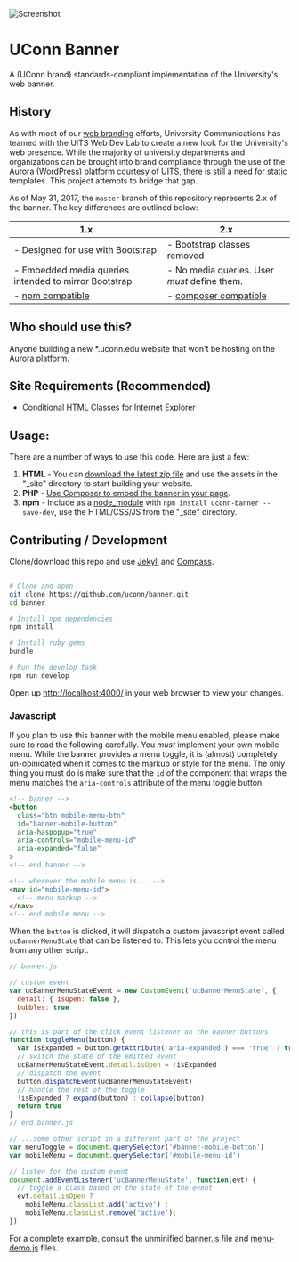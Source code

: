 ![Screenshot](http://brand.uconn.edu/wp-content/uploads/sites/1060/2015/01/web-page-content-align.jpg)


# UConn Banner
A (UConn brand) standards-compliant implementation of the University's web banner. 


## History
As with most of our [web branding](http://brand.uconn.edu/standards/web/) efforts, University Communications has teamed with the UITS Web Dev Lab to create a new look for the University's web presence. While the majority of university departments and organizations can be brought into brand compliance through the use of the [Aurora](http://aurora.uconn.edu/) (WordPress) platform courtesy of UITS, there is still a need for static templates. This project attempts to bridge that gap.

As of May 31, 2017, the `master` branch of this repository represents 2.x of the banner. The key differences are outlined below:


| 1.x | 2.x |
|---|---|
| - Designed for use with Bootstrap| - Bootstrap classes removed|
| - Embedded media queries intended to mirror Bootstrap | - No media queries. User _must_ define them.|
| - [npm compatible](https://www.npmjs.com/package/uconn-banner) | - [composer compatible](https://packagist.org/packages/uconn/banner) |


## Who should use this?
Anyone building a new *.uconn.edu website that won't be hosting on the Aurora platform. 

## Site Requirements (Recommended)

* [Conditional HTML Classes for Internet Explorer](http://www.paulirish.com/2008/conditional-stylesheets-vs-css-hacks-answer-neither/)


## Usage:
There are a number of ways to use this code. Here are just a few:

1. **HTML** - You can [download the latest zip file](https://github.com/uconn/banner/archive/master.zip) and use the assets in the "_site" directory to start building your website.
2. **PHP** - [Use Composer to embed the banner in your page](https://github.com/uconn/banner/wiki/Banner-rendering-with-PHP).
3. **npm** - Include as a [node_module](https://www.npmjs.com/package/uconn-banner) with `npm install uconn-banner --save-dev`, use the HTML/CSS/JS from the "_site" directory.


## Contributing / Development

Clone/download this repo and use [Jekyll](http://jekyllrb.com/) and [Compass](http://compass-style.org/).

```bash
	
# Clone and open
git clone https://github.com/uconn/banner.git
cd banner

# Install npm dependencies
npm install

# Install ruby gems
bundle

# Run the develop task
npm run develop
```
Open up [http://localhost:4000/](http://localhost:4000/) in your web browser to view your changes.

### Javascript
If you plan to use this banner with the mobile menu enabled, please make sure to read the following carefully. You _must_ implement your own mobile menu. While the banner provides a menu toggle, it is (almost) completely un-opinioated when it comes to the markup or style for the menu. The only thing you must do is make sure that the `id` of the component that wraps the menu matches the `aria-controls` attribute of the menu toggle button.

```html
<!-- banner -->
<button 
  class="btn mobile-menu-btn"
  id="banner-mobile-button"
  aria-haspopup="true"
  aria-controls="mobile-menu-id"
  aria-expanded="false"
>
<!-- end banner -->

<!-- wherever the mobile menu is... -->
<nav id="mobile-menu-id">
  <!-- menu markup -->
</nav>
<!-- end mobile menu -->
```

When the `button` is clicked, it will dispatch a custom javascript event called `ucBannerMenuState` that can be listened to. This lets you control the menu from any other script.

```js
// banner.js

// custom event 
var ucBannerMenuStateEvent = new CustomEvent('ucBannerMenuState', {
  detail: { isOpen: false },
  bubbles: true
})

// this is part of the click event listener on the banner buttons
function toggleMenu(button) {
  var isExpanded = button.getAttribute('aria-expanded') === 'true' ? true : false
  // switch the state of the emitted event
  ucBannerMenuStateEvent.detail.isOpen = !isExpanded
  // dispatch the event
  button.dispatchEvent(ucBannerMenuStateEvent)
  // handle the rest of the toggle
  !isExpanded ? expand(button) : collapse(button)
  return true
}
// end banner.js

// ...some other script in a different part of the project
var menuToggle = document.querySelector('#banner-mobile-button')
var mobileMenu = document.querySelector('#mobile-menu-id')

// listen for the custom event
document.addEventListener('ucBannerMenuState', function(evt) {
  // toggle a class based on the state of the event
  evt.detail.isOpen ? 
    mobileMenu.classList.add('active') : 
    mobileMenu.classList.remove('active');
})
```
For a complete example, consult the unminified [banner.js](js/banner.js) file and [menu-demo.js](js/menu-demo.js) files.